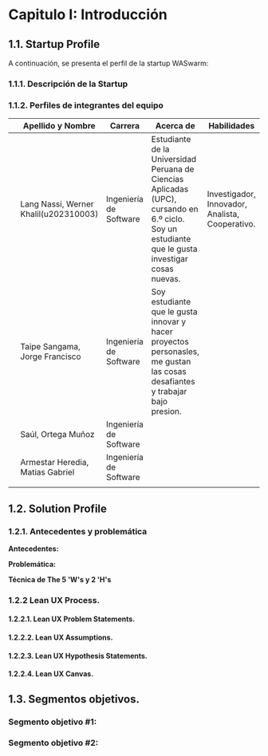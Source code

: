 # Capitulo I: Introducción

## 1.1. Startup Profile

A continuación, se presenta el perfil de la startup WASwarm:

### 1.1.1. Descripción de la Startup

### 1.1.2. Perfiles de integrantes del equipo

|                         | Apellido y Nombre                                 | Carrera                | Acerca de                                                                                                                                        | Habilidades                                                                                                                                                                        |
|-------------------------|---------------------------------------------------|------------------------|--------------------------------------------------------------------------------------------------------------------------------------------------|------------------------------------------------------------------------------------------------------------------------------------------------------------------------------------|
|  | Lang Nassi, Werner Khalil(u202310003)             | Ingeniería de Software | Estudiante de la Universidad Peruana de Ciencias Aplicadas (UPC), cursando en 6.º ciclo. Soy un estudiante que le gusta investigar cosas nuevas. | Investigador, Innovador, Analista, Cooperativo.                                                                                                                                    |
|  | Taipe Sangama, Jorge Francisco                      | Ingeniería de Software | Soy estudiante que le gusta innovar y hacer proyectos personasles, me gustan las cosas desafiantes y trabajar bajo presion. |                                                                                                                                    |
|  | Saúl, Ortega Muñoz                                  | Ingeniería de Software |  |                                                                                                                                    |
|  | Armestar Heredia, Matias Gabriel                    | Ingeniería de Software |  |                                                                                                                                    |
|  |                                                   |                        |                                                                                                                                                  |                                                                                                                                                                                    |

## 1.2. Solution Profile

### 1.2.1. Antecedentes y problemática

**Antecedentes:**

**Problemática:**

**Técnica de The 5 'W's y 2 'H's**

### 1.2.2 Lean UX Process.

#### 1.2.2.1. Lean UX Problem Statements.

#### 1.2.2.2. Lean UX Assumptions.

#### 1.2.2.3. Lean UX Hypothesis Statements.

#### 1.2.2.4. Lean UX Canvas.

## 1.3. Segmentos objetivos.

### Segmento objetivo #1: 

### Segmento objetivo #2:
